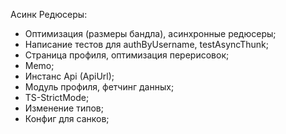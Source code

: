 Асинк Редюсеры: 
- Оптимизация (размеры бандла), асинхронные редюсеры;
- Написание тестов для authByUsername, testAsyncThunk;
- Страница профиля, оптимизация перерисовок;
- Memo;
- Инстанс Api (ApiUrl);
- Модуль профиля, фетчинг данных;
- TS-StrictMode;
- Изменение типов;
- Конфиг для санков;